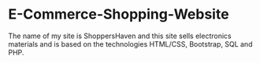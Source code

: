 # E-Commerce-Shopping-Website

The name of my site is ShoppersHaven and this site sells electronics materials and is based on the technologies HTML/CSS, Bootstrap, SQL and PHP.
